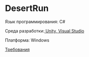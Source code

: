 # DesertRun

Язык программирования: С#

Среда разработки:[ Unity](https://unity.com/),[ Visual Studio](https://visualstudio.microsoft.com/ru/?rr=https%3A%2F%2Fwww.google.com%2F)

Платформа: Windows

[Требования](hhttps://github.com/vit764/DesertRun/blob/master/%D0%94%D0%BE%D0%BA%D1%83%D0%BC%D0%B5%D0%BD%D1%82%D1%8B/%D0%A2%D1%80%D0%B5%D0%B1%D0%BE%D0%B2%D0%B0%D0%BD%D0%B8%D1%8F.md)
